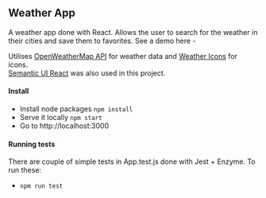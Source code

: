 ## Weather App

A weather app done with React. Allows the user to search for the weather in their cities and save them to favorites.
See a demo here - 

Utilises [OpenWeatherMap API](https://openweathermap.org/) for weather data and [Weather Icons](http://erikflowers.github.io/weather-icons/) for icons.  
[Semantic UI React](https://react.semantic-ui.com/) was also used in this project.

#### Install
- Install node packages `npm install`
- Serve it locally `npm start`
- Go to http://localhost:3000

#### Running tests
There are couple of simple tests in App.test.js done with Jest + Enzyme. To run these:
- `npm run test`
